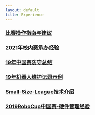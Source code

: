 ```yaml
---
layout: default 
title: Experience
---
```

### [比赛操作指南与建议](比赛操作指南与建议.md)
### [2021年校内赛承办经验](2021年校内赛承办经验.md)
### [19年中国赛防守总结](19年中国赛防守总结.md)
### [19年机器人维护记录示例](19年机器人维护记录示例.md)
### [Small-Size-League技术介绍](Small-Size-League技术介绍.md)
### [2019RoboCup中国赛-硬件管理经验](2019RoboCup中国赛-硬件管理经验.md)
